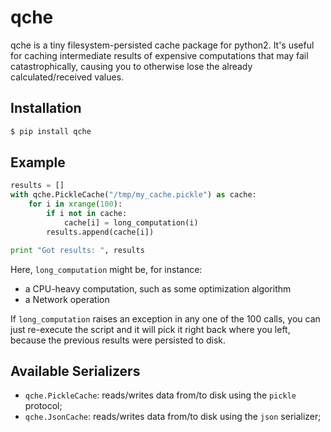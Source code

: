 # qche

qche is a tiny filesystem-persisted cache package for python2. It's useful for caching intermediate results of expensive computations that may fail catastrophically, causing you to otherwise lose the already calculated/received values.

## Installation
```sh
$ pip install qche
```

## Example

```python
results = []
with qche.PickleCache("/tmp/my_cache.pickle") as cache:
    for i in xrange(100):
        if i not in cache:
            cache[i] = long_computation(i)
        results.append(cache[i])

print "Got results: ", results
```

Here, `long_computation` might be, for instance:
-  a CPU-heavy computation, such as some optimization algorithm
-  a Network operation

If `long_computation` raises an exception in any one of the 100 calls, you can just re-execute the script and it will pick it right back where you left, because the previous results were persisted to disk.

## Available Serializers

- `qche.PickleCache`: reads/writes data from/to disk using the `pickle` protocol;
- `qche.JsonCache`: reads/writes data from/to disk using the `json` serializer;
